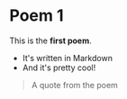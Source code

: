 # Poem 1

This is the **first poem**.

- It's written in Markdown
- And it's pretty cool!

> A quote from the poem
